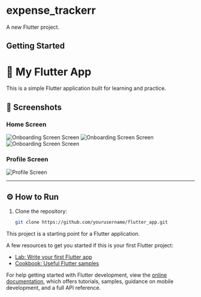 # expense_trackerr

A new Flutter project.

## Getting Started

# 🚀 My Flutter App

This is a simple Flutter application built for learning and practice.

## 📱 Screenshots

### Home Screen
![Onboarding Screen Screen](Output/1.jpg)
![Onboarding Screen Screen](Output/2.jpg)
![Onboarding Screen Screen](Output/3.jpg)

### Profile Screen
![Profile Screen](assets/screenshots/profile.png)

---

## ⚙️ How to Run
1. Clone the repository:
   ```bash
   git clone https://github.com/yourusername/flutter_app.git


This project is a starting point for a Flutter application.

A few resources to get you started if this is your first Flutter project:

- [Lab: Write your first Flutter app](https://docs.flutter.dev/get-started/codelab)
- [Cookbook: Useful Flutter samples](https://docs.flutter.dev/cookbook)

For help getting started with Flutter development, view the
[online documentation](https://docs.flutter.dev/), which offers tutorials,
samples, guidance on mobile development, and a full API reference.
